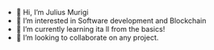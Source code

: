 - 👋 Hi, I’m Julius Murigi
- 👀 I’m interested in Software development and Blockchain
- 🌱 I’m currently learning ita ll from the basics!
- 💞️ I’m looking to collaborate on any project.

<!---
MurigiJ/MurigiJ is a ✨ special ✨ repository because its `README.md` (this file) appears on your GitHub profile.
You can click the Preview link to take a look at your changes.
--->
